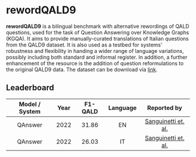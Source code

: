 # rewordQALD9

**rewordQALD9** is a bilingual benchmark with alternative rewordings of QALD questions, used for the task of Question Answering over Knowledge Graphs (KGQA). It aims to provide manually-curated translations of Italian questions from the QALD9 dataset. It is also used as a testbed for systems' robustness and flexibility in handing a wider range of language variations, possibly including both standard and informal register. In addition, a further enhancement of the resource is the addition of question reformulations to the original QALD9 data. The dataset can be download via [link](https://github.com/msang/rewordQALD9).

## Leaderboard 


| Model / System |Year  | F1-QALD | Language |                         Reported by                          |
|:--------------:|:----:|:-------:|:--------:|:------------------------------------------------------------:|
|     QAnswer    | 2022 |  31.86  |    EN    |     [Sanguinetti et. al.](https://ceur-ws.org/Vol-3235/paper7.pdf)     |
|     QAnswer    | 2022 |  26.03  |    IT     | [Sanguinetti et. al.](https://ceur-ws.org/Vol-3235/paper7.pdf) |
